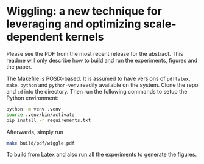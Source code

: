 # Wiggling: a new technique for leveraging and optimizing scale-dependent kernels

Please see the PDF from the most recent release for the abstract.
This readme will only describe how to build and run the experiments, 
figures and the paper.

The Makefile is POSIX-based.
It is assumed to have versions of `pdflatex`, `make`, `python` and
`python-venv` readily available on the system.
Clone the repo and `cd` into the directory.
Then run the following commands to setup the Python environment:
```bash
python -m venv .venv
source .venv/bin/activate
pip install -r requirements.txt
```
Afterwards, simply run
```bash
make build/pdf/wiggle.pdf
```
To build from Latex and also run all the experiments to generate the 
figures.